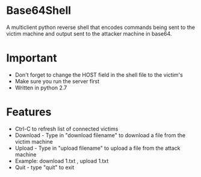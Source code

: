 # Base64Shell
A multiclient python reverse shell that encodes commands being sent to the victim machine and output sent to the attacker machine in base64.

# Important
- Don't forget to change the HOST field in the shell file to the victim's 
- Make sure you run the server first
- Written in python 2.7

# Features
- Ctrl-C to refresh list of connected victims
- Download -  Type in "download filename" to download a file from the victim machine 
- Upload - Type in "upload filename" to upload a file from the attack machine
- Example: download 1.txt , upload 1.txt
- Quit - type "quit" to exit
